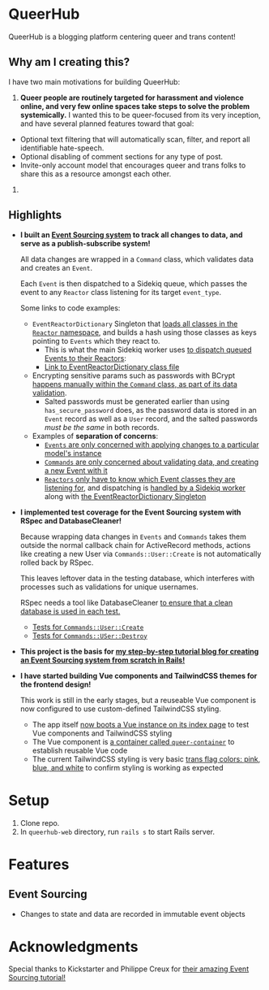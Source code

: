 # QueerHub
QueerHub is a blogging platform centering queer and trans content!


## Why am I creating this?
I have two main motivations for building QueerHub:
1. **Queer people are routinely targeted for harassment and violence online, and very few online spaces take steps to solve the problem systemically.** I wanted this to be queer-focused from its very inception, and have several planned features toward that goal:
  * Optional text filtering that will automatically scan, filter, and report all identifiable hate-speech.
  * Optional disabling of comment sections for any type of post.
  * Invite-only account model that encourages queer and trans folks to share this as a resource amongst each other.
1. 


## Highlights
* **I built an [Event Sourcing system](https://dev.to/isalevine/building-an-event-sourcing-system-in-rails-part-1-what-is-event-sourcing-46db) to track all changes to data, and serve as a publish-subscribe system!**

  All data changes are wrapped in a `Command` class, which validates data and creates an `Event`. 
  
  Each `Event` is then dispatched to a Sidekiq queue, which passes the event to any `Reactor` class listening for its target `event_type`.

  Some links to code examples:
  * `EventReactorDictionary` Singleton that [loads all classes in the `Reactor` namespace](https://github.com/isalevine/queerhub-web/blob/0fa5be523b7a7d1983ec7ff2df307dc838272d8d/app/services/event_reactor_dictionary.rb#L28), and builds a hash using those classes as keys pointing to `Events` which they react to. 
    * This is what the main Sidekiq worker uses [to dispatch queued Events to their Reactors](https://github.com/isalevine/queerhub-web/blob/0fa5be523b7a7d1983ec7ff2df307dc838272d8d/app/workers/event_dispatcher_worker.rb#L9): 
    * [Link to EventReactorDictionary class file](https://github.com/isalevine/queerhub-web/blob/master/app/services/event_reactor_dictionary.rb)
  * Encrypting sensitive params such as passwords with BCrypt [happens manually within the `Command` class, as part of its data validation](https://github.com/isalevine/queerhub-web/blob/0fa5be523b7a7d1983ec7ff2df307dc838272d8d/app/models/commands/user/create.rb#L22). 
    * Salted passwords must be generated earlier than using `has_secure_password` does, as the password data is stored in an `Event` record as well as a `User` record, and the salted passwords _must be the same_ in both records.
  * Examples of **separation of concerns**:
    * [`Events` are only concerned with applying changes to a particular model's instance](https://github.com/isalevine/queerhub-web/blob/master/app/models/events/user/created.rb)
    * [`Commands` are only concerned about validating data, and creating a new Event with it](https://github.com/isalevine/queerhub-web/blob/master/app/models/commands/user/create.rb#L26)
    * [`Reactors` only have to know which Event classes they are listening for](https://github.com/isalevine/queerhub-web/blob/0fa5be523b7a7d1983ec7ff2df307dc838272d8d/app/models/reactors/console_notification/user_created.rb#L16), and dispatching is [handled by a Sidekiq worker](https://github.com/isalevine/queerhub-web/blob/0fa5be523b7a7d1983ec7ff2df307dc838272d8d/app/workers/event_dispatcher_worker.rb#L9) along with [the EventReactorDictionary Singleton](https://github.com/isalevine/queerhub-web/blob/master/app/services/event_reactor_dictionary.rb)


* **I implemented test coverage for the Event Sourcing system with RSpec and DatabaseCleaner!**

  Because wrapping data changes in `Events` and `Commands` takes them outside the normal callback chain for ActiveRecord methods, actions like creating a new User via `Commands::User::Create` is not automatically rolled back by RSpec. 
  
  This leaves leftover data in the testing database, which interferes with processes such as validations for unique usernames.
  
  RSpec needs a tool like DatabaseCleaner [to ensure that a clean database is used in each test.](https://github.com/isalevine/queerhub-web/blob/master/spec/support/database_cleaner.rb)

  * [Tests for `Commands::User::Create`](https://github.com/isalevine/queerhub-web/blob/master/spec/models/commands/users/create_spec.rb)
  * [Tests for `Commands::USer::Destroy`](https://github.com/isalevine/queerhub-web/blob/master/spec/models/commands/users/destroy_spec.rb)

* **This project is the basis for [my step-by-step tutorial blog for creating an Event Sourcing system from scratch in Rails!](https://dev.to/isalevine/building-an-event-sourcing-pattern-in-rails-from-scratch-355h)**

* **I have started building Vue components and TailwindCSS themes for the frontend design!**

  This work is still in the early stages, but a reuseable Vue component is now configured to use custom-defined TailwindCSS styling.

  * The app itself [now boots a Vue instance on its index page](https://github.com/isalevine/queerhub-web/blob/master/app/views/v1/homepage/index.html.erb) to test Vue components and TailwindCSS styling
  * The Vue component is [a container called `queer-container`](https://github.com/isalevine/queerhub-web/blob/master/app/javascript/components/queer-container.vue) to establish reusable Vue code
  * The current TailwindCSS styling is very basic [trans flag colors: pink, blue, and white](https://github.com/isalevine/queerhub-web/blob/master/tailwind.config.js) to confirm styling is working as expected



# Setup
1. Clone repo.
1. In `queerhub-web` directory, run `rails s` to start Rails server.


# Features
## Event Sourcing
* Changes to state and data are recorded in immutable event objects


# Acknowledgments
Special thanks to Kickstarter and Philippe Creux for [their amazing Event Sourcing tutorial!](https://kickstarter.engineering/event-sourcing-made-simple-4a2625113224)
